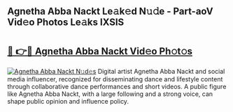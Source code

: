 ## Agnetha Abba Nackt Le𝚊k𝚎d N𝚞𝚍e - Part-aoV Vid𝚎o Photos Le𝚊ks IXSIS

# <h2><a href="http://fbaj8q.evod.top/?m=Agnetha+Abba+Nackt">🔗 👉🔴 Agnetha Abba Nackt Vid𝚎o Ph𝚘t𝚘s</a></h2>

[![Agnetha Abba Nackt N𝚞d𝚎s](https://i.imgur.com/8V9OHl7.gif)](http://fbaj8q.evod.top/?m=Agnetha+Abba+Nackt)
Digital artist Agnetha Abba Nackt and social media influencer, recognized for disseminating dance and lifestyle content through collaborative dance performances and short videos. A public figure like Agnetha Abba Nackt, with a large following and a strong voice, can shape public opinion and influence policy. 
